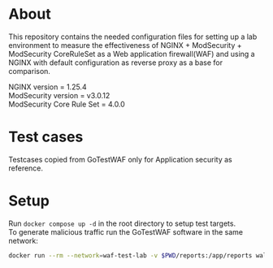 # About
This repository contains the needed configuration files for setting up a lab environment to measure the effectiveness of NGINX + ModSecurity + ModSecurity CoreRuleSet as a Web application firewall(WAF) and using a NGINX with default configuration as reverse proxy as a base for comparison.

NGINX version             = 1.25.4</br>
ModSecurity version       = v3.0.12</br>
ModSecurity Core Rule Set = 4.0.0 </br>

# Test cases
Testcases copied from GoTestWAF only for Application security as reference.

# Setup
Run `docker compose up -d` in the root directory to setup test targets.</br>
To generate malicious traffic run the GoTestWAF software in the same network:
```bash
docker run --rm --network=waf-test-lab -v $PWD/reports:/app/reports wallarm/gotestwaf:latest --url=http://nginx-with-waf:80 --noEmailReport --skipWAFBlockCheck --skipWAFIdentification --nonBlockedAsPassed
```
